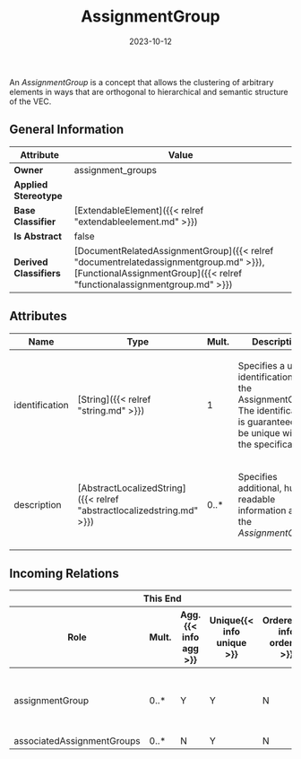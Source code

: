 ﻿---
title: AssignmentGroup
toc: false
type: specs
date: "2023-10-12"
draft: false
specification: VEC
version: 2.1.0
documentType: "Recommendation"
elementType: Class
classes:
  - AssignmentGroup
menu_name: vec-2.1.0
---
<p> An <i>AssignmentGroup</i> is a concept that allows the clustering of arbitrary elements in ways that are orthogonal to hierarchical and semantic structure of the VEC.      </p>

## General Information

| Attribute               | Value |
|-------------------------|-------|
| **Owner**               | assignment_groups |
| **Applied Stereotype**  |   |
| **Base Classifier**     | [ExtendableElement]({{< relref "extendableelement.md" >}})<br/>  |
| **Is Abstract**         | false |
| **Derived Classifiers** | [DocumentRelatedAssignmentGroup]({{< relref "documentrelatedassignmentgroup.md" >}}), [FunctionalAssignmentGroup]({{< relref "functionalassignmentgroup.md" >}}) |

## Attributes
|  Name  |  Type  |  Mult.  |  Description  |  Owning Classifier  |
|--------|--------|---------|---------------|--------------|
|identification| [String]({{< relref "string.md" >}}) | 1 | <p> Specifies a unique identification of the AssignmentGroup. The identification is guaranteed to be unique within the specification.      </p> | [AssignmentGroup]({{< relref "assignmentgroup.md" >}}) |
|description| [AbstractLocalizedString]({{< relref "abstractlocalizedstring.md" >}}) | 0..* | <p> Specifies additional, human readable information about the <i>AssignmentGroup</i>.      </p> | [AssignmentGroup]({{< relref "assignmentgroup.md" >}}) |


##  Incoming Relations
<table>
    <thead>
        <tr>
           <th colspan="5">This End</th>
           <th colspan="2">Other End</th>
           <th colspan="1">General</th>
        </tr>
        <tr>
           <th>Role</th>
           <th>Mult.</th>
           <th>Agg.{{< info agg >}}</th>
           <th>Unique{{< info unique >}}</th>
           <th>Ordered{{< info ordered >}}</th>
           <th>Type</th>
           <th>Mult.</th>
           <th>Description</th>
        </tr>
    <thead>
    <tbody>
    <tr>
        <td>assignmentGroup</td>
        <td>0..*</td>
        <td>Y</td>
        <td>Y</td>
        <td>N</td>
        <td><a href="{{< relref "assignmentgroupspecification.md" >}}">AssignmentGroupSpecification</a></td>
        <td>1</td>
        <td><p> Contains the AssignmentGroups that are defined by this AssignmentGroupSpecification.      </p></td>
    </tr>
    <tr>
        <td>associatedAssignmentGroups</td>
        <td>0..*</td>
        <td>N</td>
        <td>Y</td>
        <td>N</td>
        <td><a href="{{< relref "configurableelement.md" >}}">ConfigurableElement</a></td>
        <td>0..*</td>
        <td></td>
    </tr>
    </tbody>
</table>



